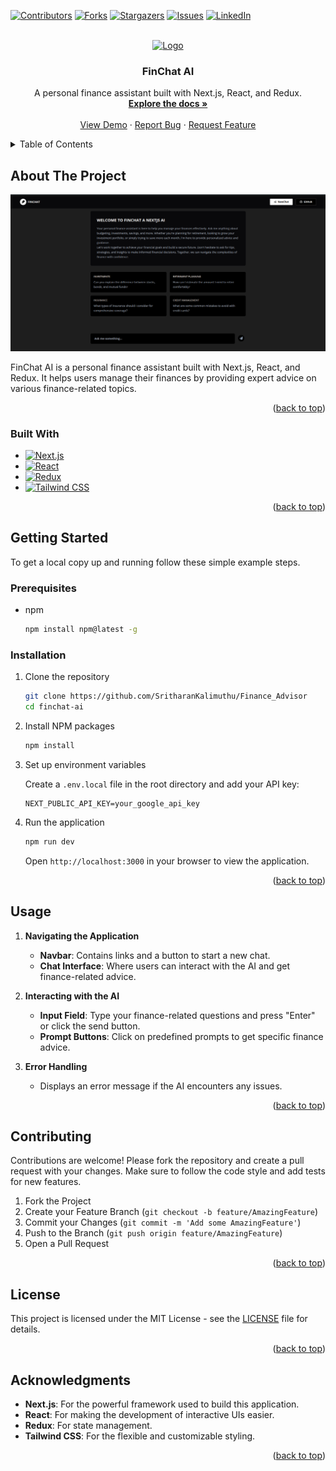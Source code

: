 <a id="readme-top"></a>

[![Contributors][contributors-shield]][contributors-url]
[![Forks][forks-shield]][forks-url]
[![Stargazers][stars-shield]][stars-url]
[![Issues][issues-shield]][issues-url]
[![LinkedIn][linkedin-shield]][linkedin-url]

<!-- PROJECT LOGO -->
<br />
<div align="center">
  <a href="https://github.com/SritharanKalimuthu/Finance_Advisor">
    <img src="https://img.shields.io/badge/next.js-000000?style=for-the-badge&logo=nextdotjs&logoColor=white" alt="Logo" width="140" height="80">
  </a>

  <h3 align="center">FinChat AI</h3>

  <p align="center">
    A personal finance assistant built with Next.js, React, and Redux.
    <br />
    <a href="https://github.com/SritharanKalimuthu/Finance_Advisor"><strong>Explore the docs »</strong></a>
    <br />
    <br />
    <a href="https://github.com/SritharanKalimuthu/Finance_Advisor">View Demo</a>
    ·
    <a href="https://github.com/SritharanKalimuthu/Finance_Advisor/issues/new?labels=bug&template=bug-report---.md">Report Bug</a>
    ·
    <a href="https://github.com/SritharanKalimuthu/Finance_Advisor/issues/new?labels=enhancement&template=feature-request---.md">Request Feature</a>
    </p>

</div>

<!-- TABLE OF CONTENTS -->
<details>
  <summary>Table of Contents</summary>
  <ol>
    <li>
      <a href="#about-the-project">About The Project</a>
      <ul>
        <li><a href="#built-with">Built With</a></li>
      </ul>
    </li>
    <li>
      <a href="#getting-started">Getting Started</a>
      <ul>
        <li><a href="#prerequisites">Prerequisites</a></li>
        <li><a href="#installation">Installation</a></li>
        <li><a href="#environment-variables">Environment Variables</a></li>
      </ul>
    </li>
    <li><a href="#usage">Usage</a></li>
    <li><a href="#contributing">Contributing</a></li>
    <li><a href="#license">License</a></li>
    <li><a href="#acknowledgments">Acknowledgments</a></li>
  </ol>
</details>

<!-- ABOUT THE PROJECT -->
## About The Project

[![Project Screenshot](https://github.com/SritharanKalimuthu/Finance_Advisor/blob/main/app/assets/screenshot/finchat.png "View Project Review")](https://finance-advisor-o911lkps3-sritharankalimuthus-projects.vercel.app/)

FinChat AI is a personal finance assistant built with Next.js, React, and Redux. It helps users manage their finances by providing expert advice on various finance-related topics.


<p align="right">(<a href="#readme-top">back to top</a>)</p>

### Built With

* [![Next.js][Next.js]][Next-url]
* [![React][React.js]][React-url]
* [![Redux][Redux]][Redux-url]
* [![Tailwind CSS][Tailwind CSS]][Tailwind-url]

<p align="right">(<a href="#readme-top">back to top</a>)</p>

<!-- GETTING STARTED -->
## Getting Started

To get a local copy up and running follow these simple example steps.

### Prerequisites

* npm
  ```sh
  npm install npm@latest -g
  ```

### Installation

1. Clone the repository
   ```sh
   git clone https://github.com/SritharanKalimuthu/Finance_Advisor
   cd finchat-ai
   ```

2. Install NPM packages
   ```sh
   npm install
   ```

3. Set up environment variables

   Create a `.env.local` file in the root directory and add your API key:
   ```env
   NEXT_PUBLIC_API_KEY=your_google_api_key
   ```

4. Run the application
   ```sh
   npm run dev
   ```

   Open `http://localhost:3000` in your browser to view the application.

<p align="right">(<a href="#readme-top">back to top</a>)</p>

<!-- USAGE EXAMPLES -->
## Usage

1. **Navigating the Application**

   - **Navbar**: Contains links and a button to start a new chat.
   - **Chat Interface**: Where users can interact with the AI and get finance-related advice.

2. **Interacting with the AI**

   - **Input Field**: Type your finance-related questions and press "Enter" or click the send button.
   - **Prompt Buttons**: Click on predefined prompts to get specific finance advice.

3. **Error Handling**

   - Displays an error message if the AI encounters any issues.

<p align="right">(<a href="#readme-top">back to top</a>)</p>

<!-- CONTRIBUTING -->
## Contributing

Contributions are welcome! Please fork the repository and create a pull request with your changes. Make sure to follow the code style and add tests for new features.

1. Fork the Project
2. Create your Feature Branch (`git checkout -b feature/AmazingFeature`)
3. Commit your Changes (`git commit -m 'Add some AmazingFeature'`)
4. Push to the Branch (`git push origin feature/AmazingFeature`)
5. Open a Pull Request

<p align="right">(<a href="#readme-top">back to top</a>)</p>

<!-- LICENSE -->
## License

This project is licensed under the MIT License - see the [LICENSE](LICENSE) file for details.

<p align="right">(<a href="#readme-top">back to top</a>)</p>

<!-- ACKNOWLEDGMENTS -->
## Acknowledgments

- **Next.js**: For the powerful framework used to build this application.
- **React**: For making the development of interactive UIs easier.
- **Redux**: For state management.
- **Tailwind CSS**: For the flexible and customizable styling.

<p align="right">(<a href="#readme-top">back to top</a>)</p>

<!-- MARKDOWN LINKS & IMAGES -->
<!-- https://www.markdownguide.org/basic-syntax/#reference-style-links -->
[contributors-shield]: https://img.shields.io/github/contributors/SritharanKalimuthu/Finance_Advisor.svg?style=for-the-badge
[contributors-url]: https://github.com/SritharanKalimuthu/Finance_Advisor/graphs/contributors
[forks-shield]: https://img.shields.io/github/forks/SritharanKalimuthu/Finance_Advisor.svg?style=for-the-badge
[forks-url]: https://github.com/SritharanKalimuthu/Finance_Advisor/network/members
[stars-shield]: https://img.shields.io/github/stars/SritharanKalimuthu/Finance_Advisor.svg?style=for-the-badge
[stars-url]: https://github.com/SritharanKalimuthu/Finance_Advisor/stargazers
[issues-shield]: https://img.shields.io/github/issues/SritharanKalimuthu/Finance_Advisor.svg?style=for-the-badge
[issues-url]: https://github.com/SritharanKalimuthu/Finance_Advisor/issues
[license-shield]: https://img.shields.io/github/license/SritharanKalimuthu/Finance_Advisor.svg?style=for-the-badge
[license-url]: https://github.com/SritharanKalimuthu/Finance_Advisor/blob/master/LICENSE
[linkedin-shield]: https://img.shields.io/badge/-LinkedIn-black.svg?style=for-the-badge&logo=linkedin&colorB=555
[linkedin-url]: https://www.linkedin.com/in/sritharan-k/
[Next.js]: https://img.shields.io/badge/next.js-000000?style=for-the-badge&logo=nextdotjs&logoColor=white
[Next-url]: https://nextjs.org/
[React.js]: https://img.shields.io/badge/React-20232A?style=for-the-badge&logo=react&logoColor=61DAFB
[React-url]: https://reactjs.org/
[Redux]: https://img.shields.io/badge/Redux-764ABC?style=for-the-badge&logo=redux&logoColor=white
[Redux-url]: https://redux.js.org/
[Tailwind CSS]: https://img.shields.io/badge/Tailwind%20CSS-06B6D4?style=for-the-badge&logo=tailwind-css&logoColor=white
[Tailwind-url]: https://tailwindcss.com/